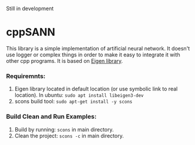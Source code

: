 Still in development 

# cppSANN

This library is a simple implementation of artificial neural network.
It doesn't use logger or complex things in order to make it easy to integrate it with other 
cpp programs. It is based on [Eigen library](https://eigen.tuxfamily.org/dox/). 

### Requiremnts:

1. Eigen library located in default location (or use symbolic link to real location). 
   In ubuntu: ```sudo apt install libeigen3-dev ```
2. scons build tool: ```sudo apt-get install -y scons```



### Build Clean and Run Examples:

1. Build by running: ```scons``` in main directory. 
2. Clean the project: ```scons -c``` in main directory. 
